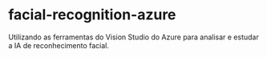# facial-recognition-azure
Utilizando as ferramentas do Vision Studio do Azure para analisar e estudar a IA de reconhecimento facial.
